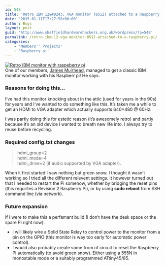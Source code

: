 ```yaml
---
id: 548
title: 'Retro IBM 12&#8243; VGA monitor (8512) attached to a Raspberry Pi!'
date: '2015-01-11T17:27:58+00:00'
author: Bugs
layout: post
guid: 'http://www.sheffieldhardwarehackers.org.uk/wordpress/?p=548'
permalink: /retro-ibm-12-vga-monitor-8512-attached-to-a-raspberry-pi/
categories:
    - 'Members'' Projects'
    - 'Raspberry pi'
---
```


[![Retro IBM monitor with raspeberry pi](https://www.sheffieldhackspace.org.uk/wordpress/wp-content/uploads/2015/01/20150107_222920.jpg)](https://www.sheffieldhackspace.org.uk/wordpress/wp-content/uploads/2015/01/20150107_222920.jpg)  
One of our members, [James Muirhead](http://www.twitter.com/phantomfreak), managed to get a classic IBM monitor working with his Raspberr pi! He says:

### Reasons for doing this…

I’ve had this monitor knocking about in the attic (used for years in the 90s) for years and I’ve wanted to do something like this. It’s taken me a while to get an HDMI to VGA adapter which actually supports 640×480 @ 60Hz.

I was partly doing this for estetic reason (it’s awesomely retro) and partly because it’s an old device I wanted to breath new life into. I always try to reuse before recycling.

### Required config.txt changes

> hdmi\_group=2  
> hdmi\_mode=4  
> hdmi\_drive=2 (if audio supported by VGA adapter).

When it first started I saw nothing but green snow. I thought it wasn’t working so I tried all the different relevent settings. It however turned out that I needed to restart the Pi somehow, whether by bridging the reset pins (this requirtes a Revision 2 Raspberry Pi), or by using **sudo reboot** from SSH command line (via network).

### Future expansion

If I were to make this a perfamant build (I don’t have the desk space or the spare Pi right now).

- I will likely wire a Solid State Relay to control power to the monitor from a pin on the GPIO (this monitor is way too early for automatic power control).
- I would also probably create some from of circuit to reset the Raspberry Pi automatically (to avoid green snow). Either using a 555N in monostable mode or a suitably programmed ATtiny45/85.
<!--- path/to this posts images is ![]({{ site.baseurl }}/assets/blog/2015-01-11-retro-ibm-12-vga-monitor-8512-attached-to-a-raspberry-pi/ --->